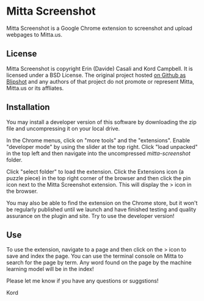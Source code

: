 Mitta Screenshot
================
Mitta Screenshot is a Google Chrome extension to screenshot and upload webpages to Mitta.us.

License
-------
Mitta Screenshot is copyright Erin (Davide) Casali and Kord Campbell. It is licensed under a BSD License. The original project hosted [on Github as Blipshot](https://github.com/folletto) and any authors of that project do not promote or represent Mitta, Mitta.us or its affliates.

Installation
------------
You may install a developer version of this software by downloading the zip file and uncompressing it on your local drive.

In the Chrome menus, click on "more tools" and the "extensions". Enable "developer mode" by using the slider at the top right. Click "load unpacked" in the top left and then navigate into the uncompressed *mitta-screenshot* folder.


Click "select folder" to load the extension. Click the Extensions icon (a puzzle piece) in the top right corner of the browser and then click the pin icon next to the Mitta Screenshot extension. This will display the > icon in the browser.

You may also be able to find the extension on the Chrome store, but it won't be regularly published until we launch and have finished testing and quality assurance on the plugin and site. Try to use the developer version!

Use
---
To use the extension, navigate to a page and then click on the > icon to save and index the page. You can use the terminal console on Mitta to search for the page by term. Any word found on the page by the machine learning model will be in the index!

Please let me know if you have any questions or suggstions!

Kord 
